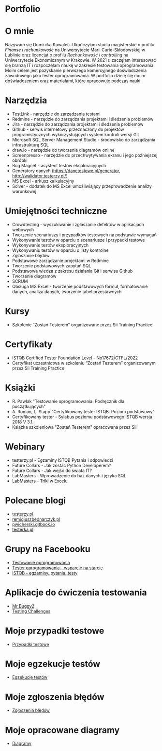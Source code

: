 # Portfolio
# O mnie
Nazywam się Dominika Kawalec. Ukończyłam studia magisterskie o profilu *Finanse i rachunkowość* na Uniwersytecie Marii Curie-Skłodowskiej w Lublinie oraz licencjat o profilu *Rachunkowość i controlling* na Uniwersytecie Ekonomicznym w Krakowie. W 2021 r. zaczęłam interesować się branżą IT i rozpoczęłam naukę w zakresie testowania oprogramowania. Moim celem jest pozyskanie pierwszego komercyjnego doświadczenia zawodowego jako tester oprogramowania. W portfolio dzielę się moim doświadczeniem oraz materiałami, które opracowuje podczas nauki.
# Narzędzia
- TestLink -  narzędzie do zarządzania testami
- Redmine - narzędzie do zarządzania projektami i śledzenia problemów
- Jira - narzędzie do zarządzania projektami i śledzenia problemów
- Github - serwis internetowy przeznaczony do projektów programistycznych wykorzystujących system kontroli wersji Git
- Microsoft SQL Server Management Studio - środowisko do zarządzania infrastrukturą SQL
- draw.io - narzędzie do tworzenia diagramów online
- Screenpresso - narzędzie do przechwytywania ekranu i jego późniejszej obróbki
- Bug Magnet - asystent testów eksploracyjnych
- Generatory danych (https://danetestowe.pl/generator, http://walidator.testerzy.pl/)
- MS Excel - arkusz kalkulacyjny
- Solver - dodatek do MS Excel umożliwiający przeprowadzenie analizy warunkowej
# Umiejętności techniczne
- Crowdtesting - wyszukiwanie i zgłaszanie defektów w aplikacjach webowych
- Tworzenie scenariuszy i przypadków testowych na podstawie wymagań
- Wykonywanie testów w oparciu o scenariusze i przypadki testowe
- Wykonywanie testów eksploracyjnych
- Wykonywaniu testów w oparciu o listy kontrolne
- Zgłaszanie błędów
- Podstawowe zarządzanie projektami w Redmine
- Tworzenie podstawowych zapytań SQL
- Podstawowa wiedza z zakresu działania Git i serwisu Github
- Tworzenie diagramów
- SCRUM
- Obsługa MS Excel - tworzenie podstawowych formuł, formatowanie danych, analiza danych, tworzenie tabel przestawnych
# Kursy
- Szkolenie “Zostań Testerem” organizowane przez Sii Training Practice
# Certyfikaty
- ISTQB Certified Tester Foundation Level - No17672/CTFL/2022
- Certyfikat uczestnictwa w szkoleniu “Zostań Testerem” organizowanym przez Sii Training Practice
# Książki
- R. Pawlak "Testowanie oprogramowania. Podręcznik dla początkujących"
- A. Roman, L. Stapp "Certyfikowany tester ISTQB. Poziom podstawowy"
- Certyfikowany tester - Sylabus poziomu podstawowego ISTQB wersja 2018 V 3.1.
- Książka szkoleniowa "Zostań Testerem" opracowana przez Sii
# Webinary
- testerzy.pl - Egzaminy ISTQB Pytania i odpowiedzi
- Future Collars - Jak zostać Python Developerem? 
- Future Collars - Jak wejść do świata IT?
- LabMasters - Wprowadzenie do baz danych i języka SQL
- LabMasters - Triki w Excelu
# Polecane blogi
- [testerzy.pl](https://testerzy.pl/)
- [remigiuszbednarczyk.pl](https://remigiuszbednarczyk.pl)
- [pwicherski.gitbook.io](https://pwicherski.gitbook.io/testowanie-oprogramowania/)
- [testerka.pl](http://testerka.pl/blog/)
# Grupy na Facebooku
- [Testowanie oprogramowania](https://www.facebook.com/groups/TestowanieOprogramowania)
- [Tester oprogramowania - wsparcie na starcie](https://www.facebook.com/groups/testeroprogramowania)
- [ISTQB - egzaminy, pytania, testy](https://www.facebook.com/groups/194288250951242)
# Aplikacje do ćwiczenia testowania
- [Mr Buggy2](http://demo.mrbuggy2.testarena.pl/)
- [Testing Challenges](http://testingchallenges.thetestingmap.org/)
# Moje przypadki testowe
- [Przypadki testowe](https://drive.google.com/drive/folders/1Huq-IyWar_Xq_fUDzmIs2Q_PfjaXgdfV?usp=sharing)
# Moje egzekucje testów
- [Egzekucje testów](https://drive.google.com/drive/folders/1rhRpqbNAegf91ek30ORVyxIC_94aZnbP?usp=sharing)
# Moje zgłoszenia błędów
- [Zgłoszenia błędów](https://drive.google.com/drive/folders/1BOCt0NTTuaK6E6TQXPtvB9_0LamY2RoP?usp=sharing)
# Moje opracowane diagramy
- [Diagramy](https://drive.google.com/drive/folders/1Mvzg3GerKfv9JJ6q4YQ1-0ZsjNkcfXPI?usp=sharing)